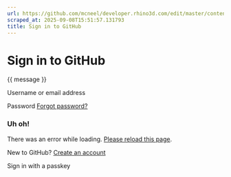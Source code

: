 ```yaml
---
url: https://github.com/mcneel/developer.rhino3d.com/edit/master/content/en/guides/grasshopper/_index.md
scraped_at: 2025-09-08T15:51:57.131793
title: Sign in to GitHub
---
```


# Sign in to GitHub

{{ message }}

Username or email address

Password  [Forgot password?](/password_reset)

###  Uh oh!

There was an error while loading. [Please reload this page]().

New to GitHub? [Create an
account](/signup?return_to=https%3A%2F%2Fgithub.com%2Fmcneel%2Fdeveloper.rhino3d.com%2Fedit%2Fmaster%2Fcontent%2Fen%2Fguides%2Fgrasshopper%2F_index.md&source=login)

Sign in with a passkey

